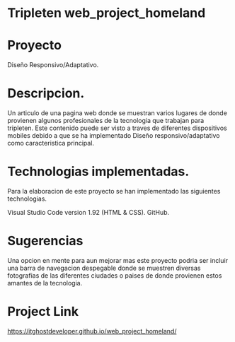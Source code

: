 # Tripleten web_project_homeland

# Proyecto

Diseño Responsivo/Adaptativo.

# Descripcion.

Un articulo de una pagina web donde se muestran varios lugares de donde provienen algunos profesionales de la tecnologia que trabajan para tripleten. Este contenido puede ser visto a traves de diferentes dispositivos mobiles debido a que se ha implementado Diseño responsivo/adaptativo como caracteristica principal.

# Technologias implementadas.

Para la elaboracion de este proyecto se han implementado las siguientes technologias.

Visual Studio Code version 1.92 (HTML & CSS).
GitHub.

# Sugerencias

Una opcion en mente para aun mejorar mas este proyecto podria ser incluir una barra de navegacion despegable donde se muestren diversas fotografias de las diferentes ciudades o paises de donde provienen estos amantes de la tecnologia.

# Project Link

https://itghostdeveloper.github.io/web_project_homeland/
